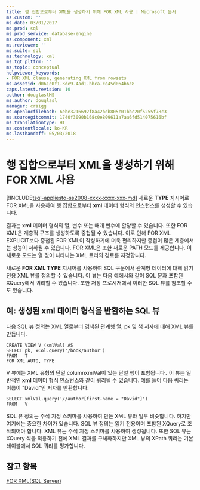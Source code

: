 ```yaml
---
title: 행 집합으로부터 XML을 생성하기 위해 FOR XML 사용 | Microsoft 문서
ms.custom: ''
ms.date: 03/01/2017
ms.prod: sql
ms.prod_service: database-engine
ms.component: xml
ms.reviewer: ''
ms.suite: sql
ms.technology: xml
ms.tgt_pltfrm: ''
ms.topic: conceptual
helpviewer_keywords:
- FOR XML clause, generating XML from rowsets
ms.assetid: d061c0f1-3de9-4ad1-bbca-ce45d064b6c8
caps.latest.revision: 10
author: douglaslMS
ms.author: douglasl
manager: craigg
ms.openlocfilehash: 6ebe3216692f8a42bdb805c01bbc20f5255f78c3
ms.sourcegitcommit: 1740f3090b168c0e809611a7aa6fd514075616bf
ms.translationtype: HT
ms.contentlocale: ko-KR
ms.lasthandoff: 05/03/2018
---
```

# <a name="generate-xml-from-rowsets-with-for-xml"></a>행 집합으로부터 XML을 생성하기 위해 FOR XML 사용
[!INCLUDE[tsql-appliesto-ss2008-xxxx-xxxx-xxx-md](../../includes/tsql-appliesto-ss2008-xxxx-xxxx-xxx-md.md)]
  새로운 **TYPE** 지시어로 FOR XML을 사용하여 행 집합으로부터 **xml** 데이터 형식의 인스턴스를 생성할 수 있습니다.  
  
 결과는 **xml** 데이터 형식의 열, 변수 또는 매개 변수에 할당할 수 있습니다. 또한 FOR XML은 계층적 구조를 생성하도록 중첩될 수 있습니다. 이로 인해 FOR XML EXPLICIT보다 중첩된 FOR XML이 작성하기에 더욱 편리하지만 중첩이 많은 계층에서는 성능이 저하될 수 있습니다. FOR XML은 또한 새로운 PATH 모드를 제공합니다. 이 새로운 모드는 열 값이 나타나는 XML 트리의 경로를 지정합니다.  
  
 새로운 **FOR XML TYPE** 지시어를 사용하여 SQL 구문에서 관계형 데이터에 대해 읽기 전용 XML 뷰를 정의할 수 있습니다. 이 뷰는 다음 예에서와 같이 SQL 문과 포함된 XQuery에서 쿼리할 수 있습니다. 또한 저장 프로시저에서 이러한 SQL 뷰를 참조할 수도 있습니다.  
  
## <a name="example-sql-view-returning-generated-xml-data-type"></a>예: 생성된 xml 데이터 형식을 반환하는 SQL 뷰  
 다음 SQL 뷰 정의는 XML 열로부터 검색된 관계형 열, pk 및 책 저자에 대해 XML 뷰를 만듭니다.  
  
```  
CREATE VIEW V (xmlVal) AS  
SELECT pk, xCol.query('/book/author')  
FROM   T  
FOR XML AUTO, TYPE  
```  
  
 V 뷰에는 XML 유형의 단일 columnxmlVal이 있는 단일 행이 포함됩니다`.` 이 뷰는 일반적인 **xml** 데이터 형식 인스턴스와 같이 쿼리될 수 있습니다. 예를 들어 다음 쿼리는 이름이 "David"인 저자를 반환합니다.  
  
```  
SELECT xmlVal.query('//author[first-name = "David"]')  
FROM   V  
```  
  
 SQL 뷰 정의는 주석 지정 스키마를 사용하여 만든 XML 뷰와 일부 비슷합니다. 하지만 여기에는 중요한 차이가 있습니다. SQL 뷰 정의는 읽기 전용이며 포함된 XQuery로 조작되어야 합니다. XML 뷰는 주석 지정 스키마를 사용하여 생성됩니다. 또한 SQL 뷰는 XQuery 식을 적용하기 전에 XML 결과를 구체화하지만 XML 뷰의 XPath 쿼리는 기본 테이블에서 SQL 쿼리를 평가합니다.  
  
## <a name="see-also"></a>참고 항목  
 [FOR XML&#40;SQL Server&#41;](../../relational-databases/xml/for-xml-sql-server.md)  
  
  
